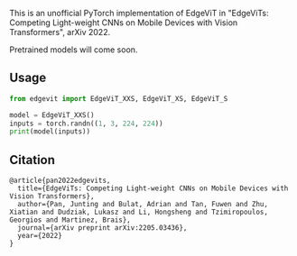 This is an unofficial PyTorch implementation of EdgeViT in "EdgeViTs: Competing Light-weight CNNs on Mobile Devices with Vision Transformers", arXiv 2022.



Pretrained models will come soon.



## Usage

```python
from edgevit import EdgeViT_XXS, EdgeViT_XS, EdgeViT_S

model = EdgeViT_XXS()
inputs = torch.randn((1, 3, 224, 224))
print(model(inputs))
```



## Citation

```
@article{pan2022edgevits,
  title={EdgeViTs: Competing Light-weight CNNs on Mobile Devices with Vision Transformers},
  author={Pan, Junting and Bulat, Adrian and Tan, Fuwen and Zhu, Xiatian and Dudziak, Lukasz and Li, Hongsheng and Tzimiropoulos, Georgios and Martinez, Brais},
  journal={arXiv preprint arXiv:2205.03436},
  year={2022}
}
```



